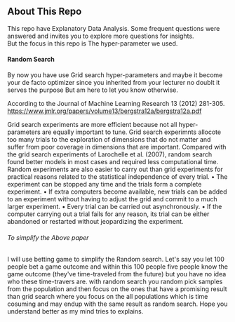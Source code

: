 ## About This Repo

This repo have Explanatory Data Analysis. Some frequent questions were answered and invites you to explore more questions for insights.  
But  the focus in this repo is The hyper-parameter we used.  

#### Random Search
By now you have use Grid search hyper-parameters and maybe it become your de facto optimizer since you inherited from your lecturer no doublt it serves the purpose But am here to let you know otherwise.

According to the Journal of Machine Learning Research 13 (2012) 281-305. https://www.jmlr.org/papers/volume13/bergstra12a/bergstra12a.pdf

Grid search experiments are more efficient because not all hyper-parameters are equally important to tune. Grid search experimnts allocote too many trials to the exploration of dimensions that do not matter and suffer from poor coverage in dimensions that are
important. Compared with the grid search experiments of Larochelle et al. (2007), random search
found better models in most cases and required less computational time.
Random experiments are also easier to carry out than grid experiments for practical reasons
related to the statistical independence of every trial.
• The experiment can be stopped any time and the trials form a complete experiment.
• If extra computers become available, new trials can be added to an experiment without having
to adjust the grid and commit to a much larger experiment.
• Every trial can be carried out asynchronously.
• If the computer carrying out a trial fails for any reason, its trial can be either abandoned or
restarted without jeopardizing the experiment.

###### To simplify the Above paper
I will use betting game to simplify the Random search.
Let's say you let 100 people bet a game outcome and within this 100 people five people know the game outcome (they've time-traveled from the future) but you have no idea who these time-travers are. with random search you random pick samples from the population and then focus on the ones that have a promising result than grid search where you focus on the all populations which is time cosuming and may endup with the same result as random search. Hope you understand better as my mind tries to explains.


